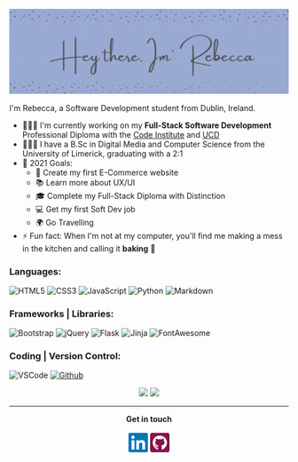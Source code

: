 <p align="center">
<img src="assets/logo.gif" alt="Hey there! I'm Rebecca">
</p>

I'm Rebecca, a Software Development student from Dublin, Ireland.

- 👩🏻‍🏫  I'm currently working on my **Full-Stack Software Development** Professional Diploma with the [Code Institute](https://codeinstitute.net/ "Code Institute Homepage") and [UCD](https://www.ucd.ie/professionalacademy/ "UCD Professional Academy Homepage")
- 👩🏻‍🎓 I have a B.Sc in Digital Media and Computer Science from the University of Limerick, graduating with a 2:1
- 🥅 2021 Goals:
    - 🛒 Create my first E-Commerce website
    - 📚 Learn more about UX/UI
    - 🎓 Complete my Full-Stack Diploma with Distinction
    - 💻 Get my first Soft Dev job
    - 🌍 Go Travelling
- ⚡ Fun fact: When I'm not at my computer, you'll find me making a mess in the kitchen and calling it **baking** 🧁

### Languages:
![HTML5](https://img.shields.io/badge/-HTML5%20-E34F26?logo=HTML5&logoColor=ffffff&style=for-the-badge)
![CSS3](https://img.shields.io/badge/-CSS3-1572B6?logo=CSS3&logoColor=ffffff&style=for-the-badge)
![JavaScript](https://img.shields.io/badge/-JavaScript-333333?logo=JavaScript&logoColor=F7DF1E&style=for-the-badge)
![Python](https://img.shields.io/badge/-Python-3776AB?logo=Python&logoColor=ffdf76&style=for-the-badge)
![Markdown](https://img.shields.io/badge/-Markdown-333333?logo=Markdown&logoColor=FFFFFF&style=for-the-badge)

### Frameworks | Libraries:
![Bootstrap](https://img.shields.io/badge/Bootstrap-7952B3?logo=bootstrap&logoColor=white&style=for-the-badge)
![jQuery](https://img.shields.io/badge/jQuery-333333?logo=jQuery&logoColor=7ACEF4&style=for-the-badge)
![Flask](https://img.shields.io/badge/Flask-ffffff?logo=flask&logoColor=000000&style=for-the-badge)
![Jinja](https://img.shields.io/badge/Jinja-333333?logo=jinja&logoColor=B41717&style=for-the-badge)
![FontAwesome](https://img.shields.io/badge/FontAwesome-339AF0?logo=font-awesome&logoColor=ffffff&style=for-the-badge)

### Coding | Version Control: 
![VSCode](https://img.shields.io/badge/VSCode-333333?logo=visual-studio&logoColor=24bfa5&style=for-the-badge)
[![Github](https://img.shields.io/badge/GitHub-73427A?logo=github&logoColor=ffffff&style=for-the-badge)](https://github.com/rebeccatraceyt)

<p align="center">
    <img src="https://github-readme-stats.rebeccatraceyt.vercel.app//api?username=rebeccatraceyt&layout=compact&include_all_commits=true&show_icons=true&hide_title=true&hide=stars,issues&line_height=31&hide_rank=false&theme=react"/>
    <img src="https://github-readme-stats.rebeccatraceyt.vercel.app/api/top-langs/?username=rebeccatraceyt&layout=compact&hide_title=false&theme=react&langs_count=4" />
</p>


<hr>
<p align="center">
    <strong>Get in touch</strong>
    <p align="center">
        <a href="https://www.linkedin.com/in/rebeccatraceytimoney/" alt="Linkedin" target="_blank"><img src="assets/linkedin.png" width="35px" height="40px"></a>
        <!-- <a href="https://www.linkedin.com/in/rebeccatraceytimoney/" alt="Linkedin" target="_blank"><img src="assets/portfolio.png" width="40px" height="40px"></a> -->
        <a href="https://github.com/rebeccatraceyt" alt="GitHub" target="_blank"><img src="assets/github.png" width="35px" height="40px"></a>  
    </p>
</p>
